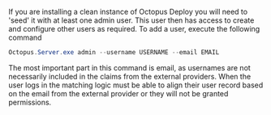 
If you are installing a clean instance of Octopus Deploy you will need to 'seed' it with at least one admin user. This user then has access to create and configure other users as required. To add a user, execute the following command

```powershell
Octopus.Server.exe admin --username USERNAME --email EMAIL
```
The most important part in this command is email, as usernames are not necessarily included in the claims from the external providers. When the user logs in the matching logic must be able to align their user record based on the email from the external provider or they will not be granted permissions.